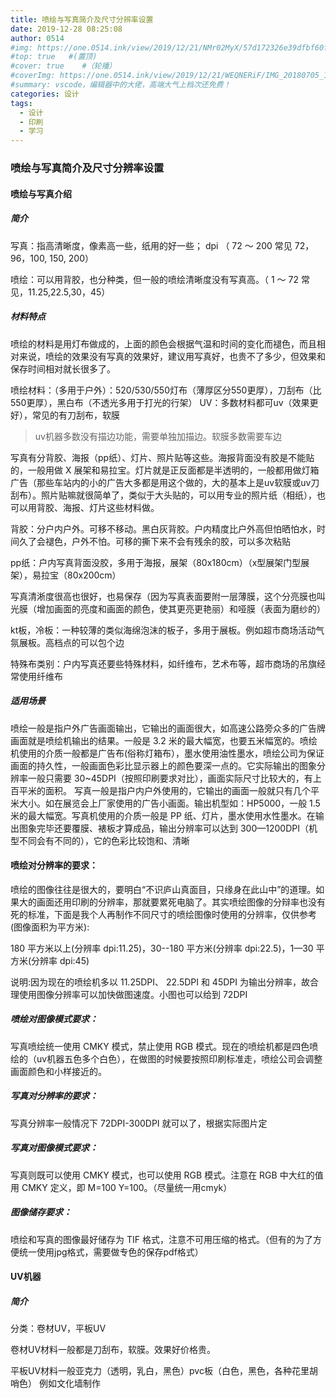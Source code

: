```yaml
---
title: 喷绘与写真简介及尺寸分辨率设置
date: 2019-12-28 08:25:08
author: 0514
#img: https://one.0514.ink/view/2019/12/21/NMr02MyX/57d172326e39dfbf60fcdb795a08e758.jpg
#top: true   #(置顶)
#cover: true    #（轮播）
#coverImg: https://one.0514.ink/view/2019/12/21/WEQNERiF/IMG_20180705_173106.jpg
#summary: vscode，编辑器中的大佬，高端大气上档次还免费！
categories: 设计
tags:
  - 设计
  - 印刷
  - 学习
---
```


### 喷绘与写真简介及尺寸分辨率设置

#### 喷绘与写真介绍

##### 简介

写真：指高清晰度，像素高一些，纸用的好一些；
dpi （ 72 ～ 200 常见 72，96，100, 150, 200）

喷绘：可以用背胶，也分种类，但一般的喷绘清晰度没有写真高。（ 1 ～ 72 常见，11.25,22.5,30，45）

<!--more-->

##### 材料特点

喷绘的材料是用灯布做成的，上面的颜色会根据气温和时间的变化而褪色，而且相对来说，喷绘的效果没有写真的效果好，建议用写真好，也贵不了多少，但效果和保存时间相对就长很多了。

喷绘材料：（多用于户外）：520/530/550灯布（薄厚区分550更厚），刀刮布（比550更厚），黑白布（不透光多用于打光的行架）
UV：多数材料都可uv（效果更好），常见的有刀刮布，软膜
> uv机器多数没有描边功能，需要单独加描边。软膜多数需要车边

写真有分背胶、海报（pp纸）、灯片、照片贴等这些。海报背面没有胶是不能贴的，一般用做 X 展架和易拉宝。灯片就是正反面都是半透明的，一般都用做灯箱广告（那些车站内的小的广告大多都是用这个做的，大的基本上是uv软膜或uv刀刮布）。照片贴嘛就很简单了，类似于大头贴的，可以用专业的照片纸（相纸），也可以用背胶、海报、灯片这些材料做。

背胶：分户内户外。可移不移动。黑白灰背胶。户内精度比户外高但怕晒怕水，时间久了会褪色，户外不怕。可移的撕下来不会有残余的胶，可以多次粘贴

pp纸：户内写真背面没胶，多用于海报，展架（80x180cm）（x型展架门型展架），易拉宝（80x200cm）

写真清淅度很高也很好，也易保存（因为写真表面要附一层薄膜，这个分亮膜也叫光膜（增加画面的亮度和画面的颜色，使其更亮更艳丽）和哑膜（表面为磨纱的）

kt板，冷板：一种较薄的类似海绵泡沫的板子，多用于展板。例如超市商场活动气氛展板。高档点的可以包个边

特殊布类别：户内写真还要些特殊材料，如纤维布，艺术布等，超市商场的吊旗经常使用纤维布

##### 适用场景

喷绘一般是指户外广告画面输出，它输出的画面很大，如高速公路旁众多的广告牌画面就是喷绘机输出的结果。一般是 3.2 米的最大幅宽，也要五米幅宽的。喷绘机使用的介质一般都是广告布(俗称灯箱布），墨水使用油性墨水，喷绘公司为保证画面的持久性，一般画面色彩比显示器上的颜色要深一点的。它实际输出的图象分辨率一般只需要 30~45DPI（按照印刷要求对比），画面实际尺寸比较大的，有上百平米的面积。
写真一般是指户内户外使用的，它输出的画面一般就只有几个平米大小。如在展览会上厂家使用的广告小画面。输出机型如：HP5000，一般 1.5 米的最大幅宽。写真机使用的介质一般是 PP 纸、灯片，墨水使用水性墨水。在输出图象完毕还要覆膜、裱板才算成品，输出分辨率可以达到 300—1200DPI（机型不同会有不同的），它的色彩比较饱和、清晰

#### 喷绘对分辨率的要求：

喷绘的图像往往是很大的，要明白“不识庐山真面目，只缘身在此山中”的道理。如果大的画面还用印刷的分辨率，那就要累死电脑了。其实喷绘图像的分辩率也没有死的标准，下面是我个人再制作不同尺寸的喷绘图像时使用的分辨率，仅供参考(图像面积为平方米):

180 平方米以上(分辨率 dpi:11.25)，30--180 平方米(分辨率 dpi:22.5)，1—30 平方米(分辨率 dpi:45)

说明:因为现在的喷绘机多以 11.25DPI、 22.5DPI 和 45DPI 为输出分辨率，故合理使用图像分辨率可以加快做图速度。小图也可以给到 72DPI

##### 喷绘对图像模式要求：

写真喷绘统一使用 CMKY 模式，禁止使用 RGB 模式。现在的喷绘机都是四色喷绘的（uv机器五色多个白色），在做图的时候要按照印刷标准走，喷绘公司会调整画面颜色和小样接近的。

##### 写真对分辨率的要求：

写真分辨率一般情况下 72DPI-300DPI 就可以了，根据实际图片定

##### 写真对图像模式要求：

写真则既可以使用 CMKY 模式，也可以使用 RGB 模式。注意在 RGB 中大红的值用 CMKY 定义，即 M=100 Y=100。（尽量统一用cmyk）

##### 图像储存要求：

喷绘和写真的图像最好储存为 TIF 格式，注意不可用压缩的格式。（但有的为了方便统一使用jpg格式，需要做专色的保存pdf格式）

#### UV机器

##### 简介

分类：卷材UV，平板UV

卷材UV材料一般都是刀刮布，软膜。效果好价格贵。

平板UV材料一般亚克力（透明，乳白，黑色）pvc板（白色，黑色，各种花里胡哨色）  例如文化墙制作